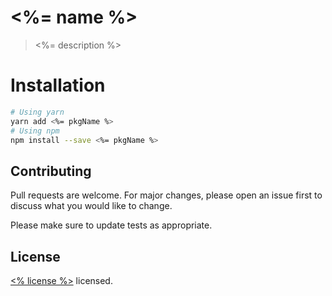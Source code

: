 # <%= name %>

> <%= description %>

# Installation

```bash
# Using yarn
yarn add <%= pkgName %>
# Using npm
npm install --save <%= pkgName %>
```

## Contributing

Pull requests are welcome. For major changes, please open an issue first to discuss what you would like to change.

Please make sure to update tests as appropriate.

## License

[<% license %>](./LICENSE) licensed.
